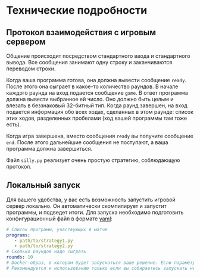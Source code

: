 # Технические подробности
## Протокол взаимодействия с игровым сервером
Общение происходит посредством стандартного ввода и стандартного вывода.
Все сообщения занимают одну строку и заканчиваются переводом строки.

Когда ваша программа готова, она должна вывести сообщение `ready`.
После этого она сыграет в какое-то количество раундов. В начале каждого раунда на вход подается сообщение `game`. В ответ программа должна вывести выбранное ей число. Оно должно быть целым и влезать в беззнаковый 32-битный тип. Когда раунд завершен, на вход подается информация обо всех ходах, сделанных в этом раунде: список этих ходов, разделенных пробелами (ход вашей программы там тоже есть).

Когда игра завершена, вместо сообщения `ready` вы получите сообщение `end`.  После этого дальнейшие сообщения не поступают, а ваша программа должна завершиться.

Файл `silly.py` реализует очень простую стратегию, соблюдающую протокол.
## Локальный запуск
Для вашего удобства, у вас есть возможность запустить игровой сервер локально. Он автоматически скомпилирует и запустит программы, и подведет итоги.
Для запуска необходимо подготовить конфигурационный файл в формате [yaml](yaml.org):
```yaml
# Список программ, участвующих в матче
programs:
   - path/to/strategy1.py
   - path/to/strategy2.py
# Сколько раундов надо сыграть
rounds: 10
# Docker-образ, в котором будет запускаться ваше решение. Если параметр отсутствует, решение будет выполняться без изоляции.
# Рекомендуется к использованию только если вы собираетесь запускать недоверенные решения.
```